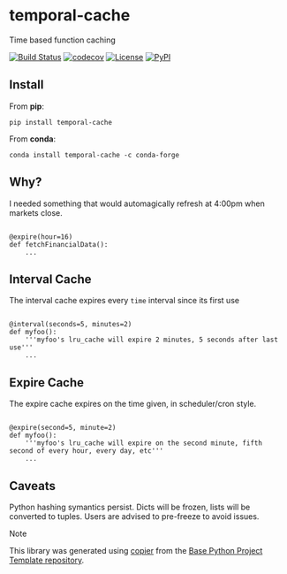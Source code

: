 # temporal-cache

Time based function caching

[![Build Status](https://github.com/1kbgz/temporal-cache/actions/workflows/build.yaml/badge.svg?branch=main&event=push)](https://github.com/1kbgz/temporal-cache/actions/workflows/build.yaml)
[![codecov](https://codecov.io/gh/1kbgz/temporal-cache/branch/main/graph/badge.svg)](https://codecov.io/gh/1kbgz/temporal-cache)
[![License](https://img.shields.io/github/license/1kbgz/temporal-cache)](https://github.com/1kbgz/temporal-cache)
[![PyPI](https://img.shields.io/pypi/v/temporal-cache.svg)](https://pypi.python.org/pypi/temporal-cache)

## Install

From **pip**:

`pip install temporal-cache`

From **conda**:

`conda install temporal-cache -c conda-forge`

## Why?

I needed something that would automagically refresh at 4:00pm when markets close.

```python3

@expire(hour=16)
def fetchFinancialData():
    ...
```

## Interval Cache

The interval cache expires every `time` interval since its first use

```python3

@interval(seconds=5, minutes=2)
def myfoo():
    '''myfoo's lru_cache will expire 2 minutes, 5 seconds after last use'''
    ...
```


## Expire Cache

The expire cache expires on the time given, in scheduler/cron style.

```python3

@expire(second=5, minute=2)
def myfoo():
    '''myfoo's lru_cache will expire on the second minute, fifth second of every hour, every day, etc'''
    ...
```


## Caveats

Python hashing symantics persist. Dicts will be frozen, lists will be converted to tuples. Users are advised to pre-freeze to avoid issues.

> [!NOTE]
> This library was generated using [copier](https://copier.readthedocs.io/en/stable/) from the [Base Python Project Template repository](https://github.com/python-project-templates/base).
